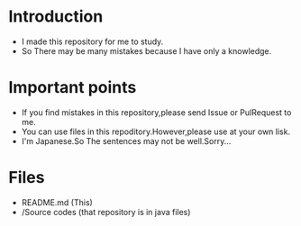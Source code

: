 # Introduction  
* I made this repository for me to study.
* So There may be many mistakes because I have only a knowledge.

# Important points  
* If you find mistakes in this repository,please send Issue or PulRequest to me.
* You can use files in this repoditory.However,please use at your own lisk.
* I'm Japanese.So The sentences may not be well.Sorry...

# Files  
- README.md (This)  
- /Source codes (that repository is in java files)
